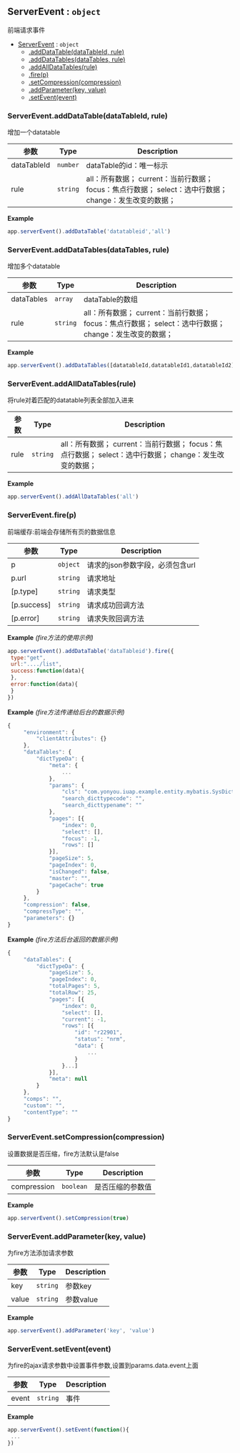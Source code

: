 
## ServerEvent : <code>object</code>
前端请求事件


* [ServerEvent](#ServerEvent) : <code>object</code>
    * [.addDataTable(dataTableId, rule)](#ServerEvent.addDataTable)
    * [.addDataTables(dataTables, rule)](#ServerEvent.addDataTables)
    * [.addAllDataTables(rule)](#ServerEvent.addAllDataTables)
    * [.fire(p)](#ServerEvent.fire)
    * [.setCompression(compression)](#ServerEvent.setCompression)
    * [.addParameter(key, value)](#ServerEvent.addParameter)
    * [.setEvent(event)](#ServerEvent.setEvent)

<a name="ServerEvent.addDataTable"></a>

### ServerEvent.addDataTable(dataTableId, rule)
增加一个datatable


| 参数 | Type | Description |
| --- | --- | --- |
| dataTableId | <code>number</code> | dataTable的id：唯一标示 |
| rule | <code>string</code> | all：所有数据； current：当前行数据； focus：焦点行数据； select：选中行数据； change：发生改变的数据； |

**Example**  
```js
app.serverEvent().addDataTable('datatableid','all')
```
<a name="ServerEvent.addDataTables"></a>

### ServerEvent.addDataTables(dataTables, rule)
增加多个datatable


| 参数 | Type | Description |
| --- | --- | --- |
| dataTables | <code>array</code> | dataTable的数组 |
| rule | <code>string</code> | all：所有数据； current：当前行数据； focus：焦点行数据； select：选中行数据； change：发生改变的数据； |

**Example**  
```js
app.serverEvent().addDataTables([datatableId,datatableId1,datatableId2],'all')
```
<a name="ServerEvent.addAllDataTables"></a>

### ServerEvent.addAllDataTables(rule)
将rule对着匹配的datatable列表全部加入进来


| 参数 | Type | Description |
| --- | --- | --- |
| rule | <code>string</code> | all：所有数据； current：当前行数据； focus：焦点行数据； select：选中行数据； change：发生改变的数据； |

**Example**  
```js
app.serverEvent().addAllDataTables('all')
```
<a name="ServerEvent.fire"></a>

### ServerEvent.fire(p)
前端缓存:前端会存储所有页的数据信息


| 参数 | Type | Description |
| --- | --- | --- |
| p | <code>object</code> | 请求的json参数字段，必须包含url |
| p.url | <code>string</code> | 请求地址 |
| [p.type] | <code>string</code> | 请求类型 |
| [p.success] | <code>string</code> | 请求成功回调方法 |
| [p.error] | <code>string</code> | 请求失败回调方法 |

**Example** *(fire方法的使用示例)*  
```js
app.serverEvent().addDataTable('dataTableid').fire({
 type:"get",
 url:"..../list",
 success:function(data){
 },
 error:function(data){
 }
})
```
**Example** *(fire方法传递给后台的数据示例)*  
```js
{
     "environment": {
         "clientAttributes": {}
     },
     "dataTables": {
         "dictTypeDa": {
             "meta": {
                 ...
             },
             "params": {
                 "cls": "com.yonyou.iuap.example.entity.mybatis.SysDictType",
                 "search_dicttypecode": "",
                 "search_dicttypename": ""
             },
             "pages": [{
                 "index": 0,
                 "select": [],
                 "focus": -1,
                 "rows": []
             }],
             "pageSize": 5,
             "pageIndex": 0,
             "isChanged": false,
             "master": "",
             "pageCache": true
         }
     },
     "compression": false,
     "compressType": "",
     "parameters": {}
}
```
**Example** *(fire方法后台返回的数据示例)*  
```js
{
     "dataTables": {
         "dictTypeDa": {
             "pageSize": 5,
             "pageIndex": 0,
             "totalPages": 5,
             "totalRow": 25,
             "pages": [{
                 "index": 0,
                 "select": [],
                 "current": -1,
                 "rows": [{
                     "id": "r22901",
                     "status": "nrm",
                     "data": {
                         ...
                     }
                 }...]
             }],
             "meta": null
         }
     },
     "comps": "",
     "custom": "",
     "contentType": ""
}
```
<a name="ServerEvent.setCompression"></a>

### ServerEvent.setCompression(compression)
设置数据是否压缩，fire方法默认是false


| 参数 | Type | Description |
| --- | --- | --- |
| compression | <code>boolean</code> | 是否压缩的参数值 |

**Example**  
```js
app.serverEvent().setCompression(true)
```
<a name="ServerEvent.addParameter"></a>

### ServerEvent.addParameter(key, value)
为fire方法添加请求参数


| 参数 | Type | Description |
| --- | --- | --- |
| key | <code>string</code> | 参数key |
| value | <code>string</code> | 参数value |

**Example**  
```js
app.serverEvent().addParameter('key', 'value')
```
<a name="ServerEvent.setEvent"></a>

### ServerEvent.setEvent(event)
为fire的ajax请求参数中设置事件参数,设置到params.data.event上面


| 参数 | Type | Description |
| --- | --- | --- |
| event | <code>string</code> | 事件 |

**Example**  
```js
app.serverEvent().setEvent(function(){
 ...
})
```
